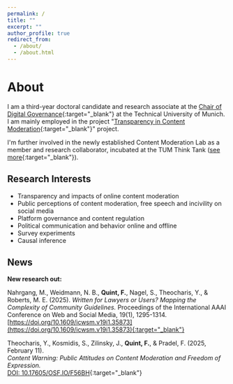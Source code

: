 ```yaml
---
permalink: /
title: ""
excerpt: ""
author_profile: true
redirect_from: 
  - /about/
  - /about.html
---
```



# About


I am a third-year doctoral candidate and research associate at the [Chair of Digital Governance](https://www.hfp.tum.de/en/digitalgovernance/home/){:target="_blank"} at the Technical University of Munich. I am mainly employed in the project "[Transparency in Content Moderation](https://www.tum.de/en/news-and-events/all-news/press-releases/details/analyse-des-verhaltens-von-social-media-plattformen){:target="_blank"}" project. 

I'm further involved in the newly established Content Moderation Lab as a member and research collaborator, incubated at the TUM Think Tank ([see more](https://tumthinktank.de/project/content-moderation-lab/){:target="_blank"}).





## Research Interests


* Transparency and impacts of online content moderation
* Public perceptions of content moderation, free speech and incivility on social media
* Platform governance and content regulation
* Political communication and behavior online and offline
* Survey experiments 
* Causal inference



## News

**New research out:**

Nahrgang, M., Weidmann, N. B., **Quint, F.**, Nagel, S., Theocharis, Y., & Roberts, M. E. (2025). *Written for Lawyers or Users? Mapping the Complexity of Community Guidelines.*
Proceedings of the International AAAI Conference on Web and Social Media, 19(1), 1295-1314. [https://doi.org/10.1609/icwsm.v19i1.35873](https://doi.org/10.1609/icwsm.v19i1.35873){:target="_blank"}

Theocharis, Y., Kosmidis, S., Zilinsky, J., **Quint, F.**, & Pradel, F. (2025, February 11).  
*Content Warning: Public Attitudes on Content Moderation and Freedom of Expression.*  
[DOI: 10.17605/OSF.IO/F56BH](https://osf.io/s3kcw){:target="_blank"}

